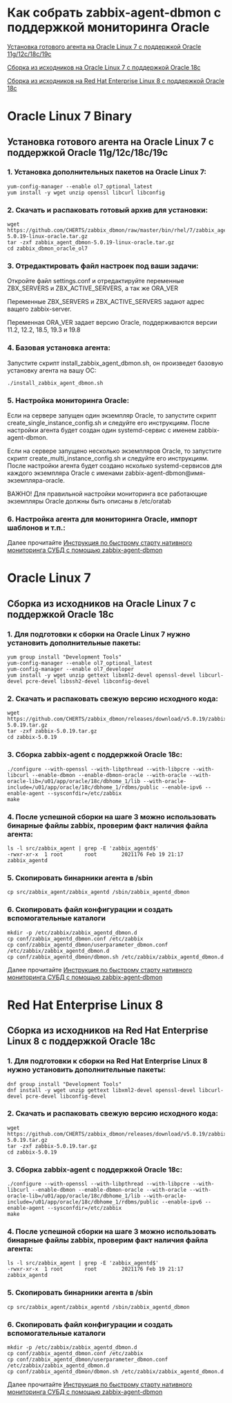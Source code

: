 # Как собрать zabbix-agent-dbmon с поддержкой мониторинга Oracle

[Установка готового агента на Oracle Linux 7 с поддержкой Oracle 11g/12c/18c/19c](#oracle-linux-7-binary)

[Сборка из исходников на Oracle Linux 7 с поддержкой Oracle 18c](#oracle-linux-7)

[Сборка из исходников на Red Hat Enterprise Linux 8 с поддержкой Oracle 18c](#red-hat-enterprise-linux-8)

# Oracle Linux 7 Binary
## Установка готового агента на Oracle Linux 7 с поддержкой Oracle 11g/12c/18c/19c

### 1. Установка дополнительных пакетов на Oracle Linux 7:

~~~~
yum-config-manager --enable ol7_optional_latest
yum install -y wget unzip openssl libcurl libconfig
~~~~

### 2. Скачать и распаковать готовый архив для установки:

~~~~
wget https://github.com/CHERTS/zabbix_dbmon/raw/master/bin/rhel/7/zabbix_agent_dbmon-5.0.19-linux-oracle.tar.gz
tar -zxf zabbix_agent_dbmon-5.0.19-linux-oracle.tar.gz
cd zabbix_dbmon_oracle_ol7
~~~~

### 3. Отредактировать файл настроек под ваши задачи:

Откройте файл settings.conf и отредактируйте переменные ZBX_SERVERS и ZBX_ACTIVE_SERVERS, а так же ORA_VER

Переменные ZBX_SERVERS и ZBX_ACTIVE_SERVERS задают адрес ващего zabbix-server.

Переменная ORA_VER задает версию Oracle, поддерживаются версии 11.2, 12.2, 18.5, 19.3 и 19.8

### 4. Базовая установка агента:

Запустите скрипт install_zabbix_agent_dbmon.sh, он произведет базовую установку агента на вашу ОС:
~~~~
./install_zabbix_agent_dbmon.sh
~~~~

### 5. Настройка мониторинга Oracle:

Если на сервере запущен один экземпляр Oracle, то запустите скрипт create_single_instance_config.sh и следуйте его инструкциям. После настройки агента будет создан один systemd-сервис с именем zabbix-agent-dbmon.

Если на сервере запущено несколько экземпляров Oracle, то запустите скрипт create_multi_instance_config.sh и следуйте его инструкциям. После настройки агента будет создано нсколько systemd-сервисов для каждого экземпляра Oracle с именами zabbix-agent-dbmon@имя-экземпляра-oracle.

ВАЖНО! Для правильной настройки мониторинга все работающие экземпляры Oracle должны быть описаны в /etc/oratab

### 6. Настройка агента для мониторинга Oracle, импорт шаблонов и т.п.:

Далее прочитайте [Инструкция по быстрому старту нативного мониторинга СУБД с помощью zabbix-agent-dbmon](HOWTO_START_DBMON.ru.md)

# Oracle Linux 7
## Сборка из исходников на Oracle Linux 7 с поддержкой Oracle 18c

### 1. Для подготовки к сборки на Oracle Linux 7 нужно установить дополнительные пакеты:

~~~~
yum group install "Development Tools"
yum-config-manager --enable ol7_optional_latest
yum-config-manager --enable ol7_developer
yum install -y wget unzip gettext libxml2-devel openssl-devel libcurl-devel pcre-devel libssh2-devel libconfig-devel
~~~~

### 2. Скачать и распаковать свежую версию исходного кода:

~~~~
wget https://github.com/CHERTS/zabbix_dbmon/releases/download/v5.0.19/zabbix-5.0.19.tar.gz
tar -zxf zabbix-5.0.19.tar.gz
cd zabbix-5.0.19
~~~~

### 3. Сборка zabbix-agent с поддержкой Oracle 18c:

~~~~
./configure --with-openssl --with-libpthread --with-libpcre --with-libcurl --enable-dbmon --enable-dbmon-oracle --with-oracle --with-oracle-lib=/u01/app/oracle/18c/dbhome_1/lib --with-oracle-include=/u01/app/oracle/18c/dbhome_1/rdbms/public --enable-ipv6 --enable-agent --sysconfdir=/etc/zabbix
make
~~~~

### 4. После успешной сборки на шаге 3 можно использовать бинарные файлы zabbix, проверим факт наличия файла агента:

~~~~
ls -l src/zabbix_agent | grep -E 'zabbix_agentd$'
-rwxr-xr-x  1 root       root        2021176 Feb 19 21:17 zabbix_agentd
~~~~

### 5. Скопировать бинарники агента в /sbin

~~~~
cp src/zabbix_agent/zabbix_agentd /sbin/zabbix_agentd_dbmon
~~~~

### 6. Скопировать файл конфигурации и создать вспомогательные каталоги

~~~~
mkdir -p /etc/zabbix/zabbix_agentd_dbmon.d
cp conf/zabbix_agentd_dbmon.conf /etc/zabbix
cp conf/zabbix_agentd_dbmon/userparameter_dbmon.conf /etc/zabbix/zabbix_agentd_dbmon.d
cp conf/zabbix_agentd_dbmon/dbmon.sh /etc/zabbix/zabbix_agentd_dbmon.d
~~~~

Далее прочитайте [Инструкция по быстрому старту нативного мониторинга СУБД с помощью zabbix-agent-dbmon](HOWTO_START_DBMON.ru.md)

# Red Hat Enterprise Linux 8
## Сборка из исходников на Red Hat Enterprise Linux 8 с поддержкой Oracle 18c

### 1. Для подготовки к сборки на Red Hat Enterprise Linux 8 нужно установить дополнительные пакеты:

~~~~
dnf group install "Development Tools"
dnf install -y wget unzip gettext libxml2-devel openssl-devel libcurl-devel pcre-devel libconfig-devel
~~~~

### 2. Скачать и распаковать свежую версию исходного кода:

~~~~
wget https://github.com/CHERTS/zabbix_dbmon/releases/download/v5.0.19/zabbix-5.0.19.tar.gz
tar -zxf zabbix-5.0.19.tar.gz
cd zabbix-5.0.19
~~~~

### 3. Сборка zabbix-agent с поддержкой Oracle 18c:

~~~~
./configure --with-openssl --with-libpthread --with-libpcre --with-libcurl --enable-dbmon --enable-dbmon-oracle --with-oracle --with-oracle-lib=/u01/app/oracle/18c/dbhome_1/lib --with-oracle-include=/u01/app/oracle/18c/dbhome_1/rdbms/public --enable-ipv6 --enable-agent --sysconfdir=/etc/zabbix
make
~~~~

### 4. После успешной сборки на шаге 3 можно использовать бинарные файлы zabbix, проверим факт наличия файла агента:

~~~~
ls -l src/zabbix_agent | grep -E 'zabbix_agentd$'
-rwxr-xr-x  1 root       root        2021176 Feb 19 21:17 zabbix_agentd
~~~~

### 5. Скопировать бинарники агента в /sbin

~~~~
cp src/zabbix_agent/zabbix_agentd /sbin/zabbix_agentd_dbmon
~~~~

### 6. Скопировать файл конфигурации и создать вспомогательные каталоги

~~~~
mkdir -p /etc/zabbix/zabbix_agentd_dbmon.d
cp conf/zabbix_agentd_dbmon.conf /etc/zabbix
cp conf/zabbix_agentd_dbmon/userparameter_dbmon.conf /etc/zabbix/zabbix_agentd_dbmon.d
cp conf/zabbix_agentd_dbmon/dbmon.sh /etc/zabbix/zabbix_agentd_dbmon.d
~~~~

Далее прочитайте [Инструкция по быстрому старту нативного мониторинга СУБД с помощью zabbix-agent-dbmon](HOWTO_START_DBMON.ru.md)
